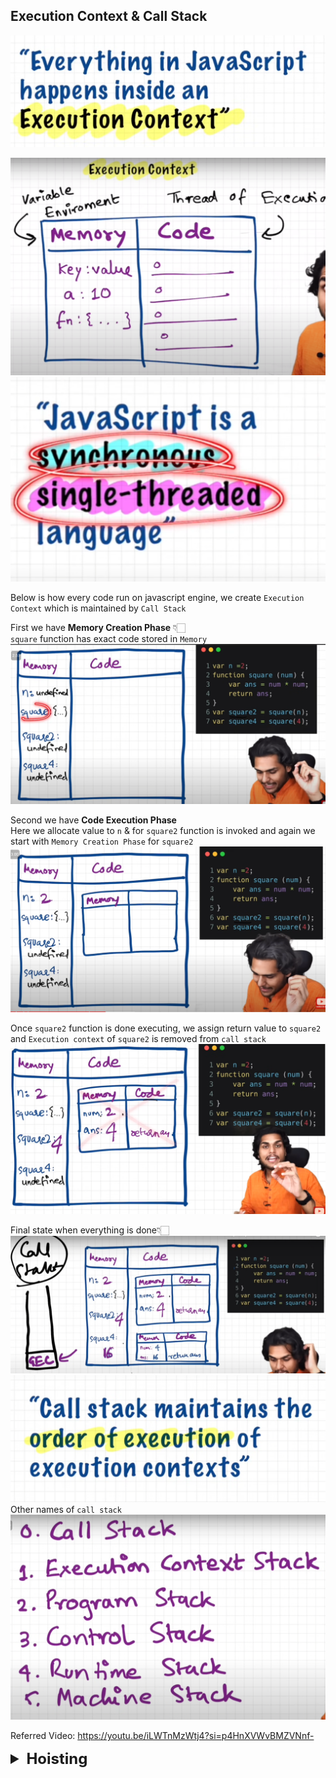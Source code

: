## Execution Context & Call Stack
![img_4.png](images/img_4.png)

![img_6.png](images/img_6.png)
![img_7.png](images/img_7.png)

Below is how every code run on javascript engine, we create
`Execution Context` which is maintained by `Call Stack`

First we have **Memory Creation Phase** 👇🏻
<br>
`square` function has exact code stored in `Memory`
![img.png](img.png)

Second we have **Code Execution Phase**
<br>
Here we allocate value to `n` & for `square2` function is invoked
and again we start with `Memory Creation Phase` for `square2`
![img_1.png](img_1.png)

Once `square2` function is done executing, we assign return value to `square2`
and `Execution context` of `square2` is removed from `call stack`
![img_2.png](img_2.png)


Final state when everything is done👇🏻
![img_1.png](images/img_1.png)
![img_2.png](images/img_2.png)
Other names of `call stack`
![img_3.png](images/img_3.png)

Referred Video: https://youtu.be/iLWTnMzWtj4?si=p4HnXVWvBMZVNnf-


<details >
 <summary style="font-size: x-large; font-weight: bold">Hoisting</summary>




![img_3.png](img_3.png)
![img_4.png](img_4.png)
Hoisting can be easily explained once we understand 
`Execution Context` and `Call Stack`

Hoisting is very good example to understand `Execution Context` and `Call Stack`

Referred Video: https://youtu.be/Fnlnw8uY6jo?si=OhllLmcreDPizLTg

## How `function` works & `Variable Environment`

![img_8.png](images/img_8.png)

![img_10.png](images/img_10.png)

![img_9.png](images/img_9.png)

Referred Video: https://youtu.be/gSDncyuGw0s?si=HEtpY-xlWwKfQBgJ

## `window` & `this`
![img_12.png](images/img_12.png)
![img_11.png](images/img_11.png)

Referred Video: https://youtu.be/QCRpVw2KXf8?si=TWgw76S-loHhUkoQ


## TL;DR

Hoisting is a JavaScript mechanism where variable and function declarations are moved ("hoisted") to the top of their containing scope during the compile phase.

- **Variable declarations (`var`)**: Declarations are hoisted, but not initializations. The value of the variable is `undefined` if accessed before initialization.
- **Variable declarations (`let` and `const`)**: Declarations are hoisted, but not initialized. Accessing them results in `ReferenceError` until the actual declaration is encountered.
- **Function expressions (`var`)**: Declarations are hoisted, but not initializations. The value of the variable is `undefined` if accessed before initialization.
- **Function declarations (`function`)**: Both declaration and definition are fully hoisted.
- **Class declarations (`class`)**: Declarations are hoisted, but not initialized. Accessing them results in `ReferenceError` until the actual declaration is encountered.
- **Import declarations (`import`)**: Declarations are hoisted, and side effects of importing the module are executed before the rest of the code.

The following behavior summarizes the result of accessing the variables before they are declared.

| Declaration                    | Accessing before declaration |
| ------------------------------ | ---------------------------- |
| `var foo`                      | `undefined`                  |
| `let foo`                      | `ReferenceError`             |
| `const foo`                    | `ReferenceError`             |
| `class Foo`                    | `ReferenceError`             |
| `var foo = function() { ... }` | `undefined`                  |
| `function foo() { ... }`       | Normal                       |
| `import`                       | Normal                       |

---

## Hoisting

Hoisting is a term used to explain the behavior of variable declarations in JavaScript code.

Variables declared or initialized with the `var` keyword will have their declaration "moved" up to the top of their containing scope during compilation, which we refer to as hoisting.

Only the declaration is hoisted, the initialization/assignment (if there is one), will stay where it is. Note that the declaration is not actually moved – the JavaScript engine parses the declarations during compilation and becomes aware of variables and their scopes, but it is easier to understand this behavior by visualizing the declarations as being "hoisted" to the top of their scope.

Let's explain with a few code samples. Note that the code for these examples should be executed within a module scope instead of being entered line by line into a REPL like the browser console.

### Hoisting of variables declared using `var`

Hoisting is seen in action here as even though `foo` is declared and initialized after the first `console.log()`, the first `console.log()` prints the value of `foo` as `undefined`.

```js
console.log(foo); // undefined
var foo = 1;
console.log(foo); // 1
```

You can visualize the code as:

```js
var foo;
console.log(foo); // undefined
foo = 1;
console.log(foo); // 1
```

### Hoisting of variables declared using `let`, `const`, and `class`

Variables declared via `let`, `const`, and `class` are hoisted as well. However, unlike `var` and `function`, they are not initialized and accessing them before the declaration will result in a `ReferenceError` exception. The variable is in a "temporal dead zone" from the start of the block until the declaration is processed.

```js
y; // ReferenceError: Cannot access 'y' before initialization
let y = 'local';
```

```js
z; // ReferenceError: Cannot access 'z' before initialization
const z = 'local';
```

```js
Foo; // ReferenceError: Cannot access 'Foo' before initialization

class Foo {
  constructor() {}
}
```

### Hoisting of function expressions

Function expressions are functions written in the form of variable declarations. Since they are also declared using `var`, only the variable declaration is hoisted.

```js
console.log(bar); // undefined
bar(); // Uncaught TypeError: bar is not a function

var bar = function () {
  console.log('BARRRR');
};
```

### Hoisting of function declarations

Function declarations use the `function` keyword. Unlike function expressions, function declarations have both the declaration and definition hoisted, thus they can be called even before they are declared.

```js
console.log(foo); // [Function: foo]
foo(); // 'FOOOOO'

function foo() {
  console.log('FOOOOO');
}
```

The same applies to generators (`function*`), async functions (`async function`), and async function generators (`async function*`).

### Hoisting of `import` statements

Import declarations are hoisted. The identifiers the imports introduce are available in the entire module scope, and their side effects are produced before the rest of the module's code runs.

```js
foo.doSomething(); // Works normally.

import foo from './modules/foo';
```

## Under the hood

In reality, JavaScript creates all variables in the current scope before it even tries to execute the code. Variables created using `var` keyword will have the value of `undefined` where variables created using `let` and `const` keywords will be marked as `<value unavailable>`. Thus, accessing them will cause a `ReferenceError` preventing you to access them before initialization.

In ECMAScript specifications `let` and `const` declarations are [explained as below](https://tc39.es/ecma262/#sec-let-and-const-declarations):

> The variables are created when their containing Environment Record is instantiated but may not be accessed in any way until the variable's LexicalBinding is evaluated.

However, this statement is [a little different for the `var` keyword](https://tc39.es/ecma262/#sec-variable-statement):

> Var variables are created when their containing Environment Record is instantiated and are initialized to `undefined` when created.

## Modern practices

In practice, modern code bases avoid using `var` and use `let` and `const` exclusively. It is recommended to declare and initialize your variables and import statements at the top of the containing scope/module to eliminate the mental overhead of tracking when a variable can be used.

ESLint is a static code analyzer that can find violations of such cases with the following rules:

- [`no-use-before-define`](https://eslint.org/docs/latest/rules/no-use-before-define): This rule will warn when it encounters a reference to an identifier that has not yet been declared.
- [`no-undef`](https://eslint.org/docs/latest/rules/no-undef): This rule will warn when it encounters a reference to an identifier that has not yet been declared.

## Further reading

- [Hoisting | MDN](https://developer.mozilla.org/en-US/docs/Glossary/Hoisting)
- [JavaScript Visualized: Hoisting](https://dev.to/lydiahallie/javascript-visualized-hoisting-478h)
---
</details>
